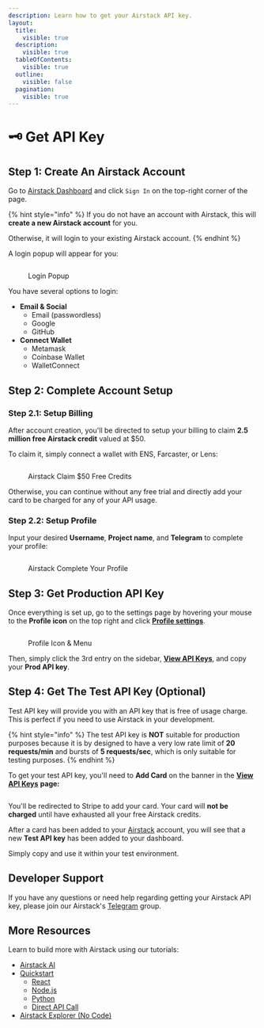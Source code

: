 ```yaml
---
description: Learn how to get your Airstack API key.
layout:
  title:
    visible: true
  description:
    visible: true
  tableOfContents:
    visible: true
  outline:
    visible: false
  pagination:
    visible: true
---
```


# 🗝️ Get API Key

## Step 1: Create An Airstack Account

Go to [Airstack Dashboard](https://app.airstack.xyz) and click `Sign In` on the top-right corner of the page.

{% hint style="info" %}
If you do not have an account with Airstack, this will **create a new Airstack account** for you.

Otherwise, it will login to your existing Airstack account.
{% endhint %}

A login popup will appear for you:

<figure><img src="../.gitbook/assets/Screenshot 2023-12-04 at 13.52.36 (2).png" alt=""><figcaption><p>Login Popup</p></figcaption></figure>

You have several options to login:

* **Email & Social**
  * Email (passwordless)
  * Google
  * GitHub
* **Connect Wallet**
  * Metamask
  * Coinbase Wallet
  * WalletConnect

## Step 2: Complete Account Setup

### Step 2.1: Setup Billing

After account creation, you'll be directed to setup your billing to claim **2.5 million free Airstack credit** valued at $50.

To claim it, simply connect a wallet with ENS, Farcaster, or Lens:

<figure><img src="../.gitbook/assets/image (1) (1) (1).png" alt=""><figcaption><p>Airstack Claim $50 Free Credits</p></figcaption></figure>

Otherwise, you can continue without any free trial and directly add your card to be charged for any of your API usage.

### Step 2.2: Setup Profile

Input your desired **Username**, **Project name**, and **Telegram** to complete your profile:

<figure><img src="../.gitbook/assets/Screenshot 2023-12-04 at 12.29.42.png" alt=""><figcaption><p>Airstack Complete Your Profile</p></figcaption></figure>

## Step 3: Get Production API Key

Once everything is set up, go to the settings page by hovering your mouse to the **Profile icon** on the top right and click [**Profile settings**](https://app.airstack.xyz/profile-settings/profile).

<figure><img src="../.gitbook/assets/Screenshot 2023-12-04 at 12.22.01.png" alt=""><figcaption><p>Profile Icon &#x26; Menu</p></figcaption></figure>

Then, simply click the 3rd entry on the sidebar, [**View API Keys**](https://app.airstack.xyz/profile-settings/api-keys), and copy your **Prod API key**.

## Step 4: Get The Test API Key (Optional)

Test API key will provide you with an API key that is free of usage charge. This is perfect if you need to use Airstack in your development.

{% hint style="info" %}
The test API key is **NOT** suitable for production purposes because it is by designed to have a very low rate limit of **20 requests/min** and bursts of **5 requests/sec**, which is only suitable for testing purposes.
{% endhint %}

To get your test API key, you'll need to **Add Card** on the banner in the [**View API Keys**](https://app.airstack.xyz/profile-settings/api-keys) **page:**

<figure><img src="../.gitbook/assets/Screenshot 2023-12-04 at 12.15.01.png" alt=""><figcaption></figcaption></figure>

You'll be redirected to Stripe to add your card. Your card will **not be charged** until have exhausted all your free Airstack credits.

After a card has been added to your [Airstack](https://airstack.xyz) account, you will see that a new **Test API key** has been added to your dashboard.

Simply copy and use it within your test environment.

## Developer Support

If you have any questions or need help regarding getting your Airstack API key, please join our Airstack's [Telegram](https://t.me/+1k3c2FR7z51mNDRh) group.

## More Resources

Learn to build more with Airstack using our tutorials:

* [Airstack AI](airstack-ai.md)
* [Quickstart](quickstart/)
  * [React](quickstart/react.md)
  * [Node.js](quickstart/node.md)
  * [Python](quickstart/python.md)
  * [Direct API Call](quickstart/direct-api-call.md)
* [Airstack Explorer (No Code)](airstack-explorer.md)
